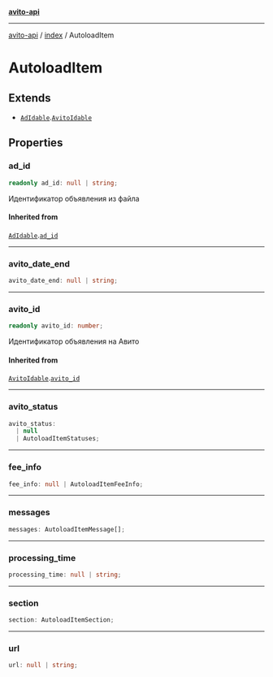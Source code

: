 [**avito-api**](../../README.md)

***

[avito-api](../../README.md) / [index](../README.md) / AutoloadItem

# AutoloadItem

## Extends

- [`AdIdable`](AdIdable.md).[`AvitoIdable`](AvitoIdable.md)

## Properties

### ad\_id

```ts
readonly ad_id: null | string;
```

Идентификатор объявления из файла

#### Inherited from

[`AdIdable`](AdIdable.md).[`ad_id`](AdIdable.md#ad_id)

***

### avito\_date\_end

```ts
avito_date_end: null | string;
```

***

### avito\_id

```ts
readonly avito_id: number;
```

Идентификатор объявления на Авито

#### Inherited from

[`AvitoIdable`](AvitoIdable.md).[`avito_id`](AvitoIdable.md#avito_id)

***

### avito\_status

```ts
avito_status: 
  | null
  | AutoloadItemStatuses;
```

***

### fee\_info

```ts
fee_info: null | AutoloadItemFeeInfo;
```

***

### messages

```ts
messages: AutoloadItemMessage[];
```

***

### processing\_time

```ts
processing_time: null | string;
```

***

### section

```ts
section: AutoloadItemSection;
```

***

### url

```ts
url: null | string;
```
